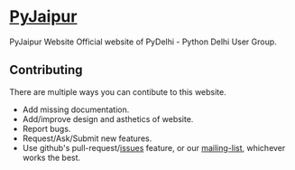 # [PyJaipur](https://pyjaipur.github.io)
PyJaipur Website 
Official website of PyDelhi - Python Delhi User Group.

## Contributing

There are multiple ways you can contibute to this website.

- Add missing documentation.
- Add/improve design and asthetics of website.
- Report bugs.
- Request/Ask/Submit new features.
- Use github's pull-request/[issues](https://github.com/PyJaipur/pyjaipur.github.io/issues) feature, or our [mailing-list](https://mail.python.org/mm3/mailman3/lists/pyjaipur.python.org/), whichever works the best.

